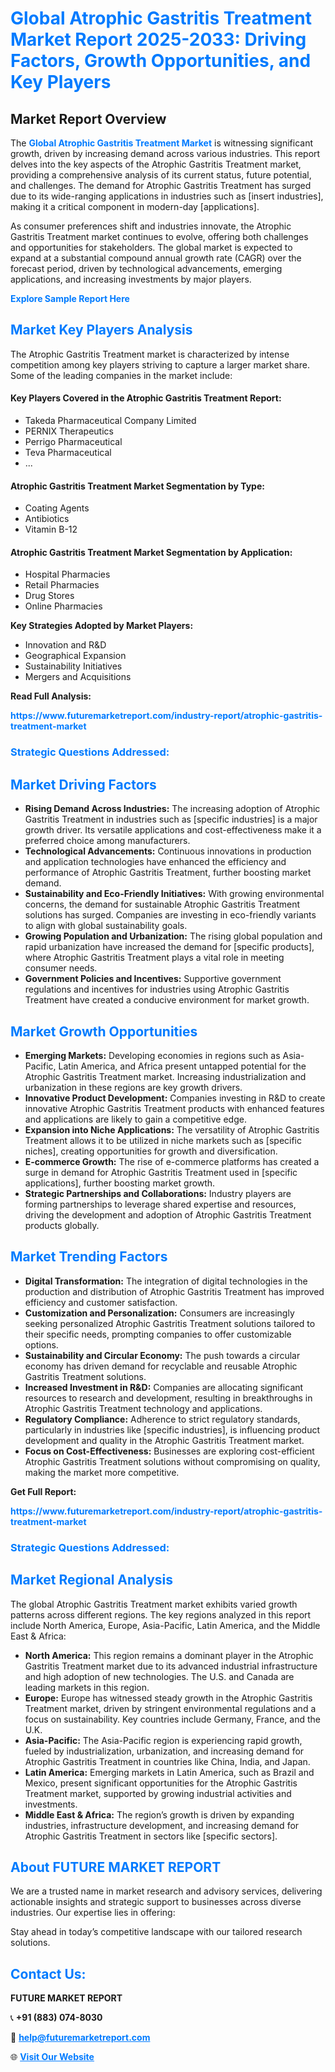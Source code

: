 <h1 style="color: #007BFF;">Global Atrophic Gastritis Treatment Market Report 2025-2033: Driving Factors, Growth Opportunities, and Key Players</h1>

<section id="overview">
<h2>Market Report Overview</h2>
<p>The <a href="https://www.futuremarketreport.com/industry-report/atrophic-gastritis-treatment-market" style="color: #007BFF; text-decoration: none;"><strong>Global Atrophic Gastritis Treatment Market</strong></a> is witnessing significant growth, driven by increasing demand across various industries. This report delves into the key aspects of the Atrophic Gastritis Treatment market, providing a comprehensive analysis of its current status, future potential, and challenges. The demand for Atrophic Gastritis Treatment has surged due to its wide-ranging applications in industries such as [insert industries], making it a critical component in modern-day [applications].</p>
<p>As consumer preferences shift and industries innovate, the Atrophic Gastritis Treatment market continues to evolve, offering both challenges and opportunities for stakeholders. The global market is expected to expand at a substantial compound annual growth rate (CAGR) over the forecast period, driven by technological advancements, emerging applications, and increasing investments by major players.</p>
</section>

<section id="overview">
<p><a href="https://www.futuremarketreport.com/request-sample/reportId=98454" style="color: #007BFF; text-decoration: none;"><strong>Explore Sample Report Here</strong></a></p>
</section>

<section id="key-players">
<h2 style="color: #007BFF;">Market Key Players Analysis</h2>
<p>The Atrophic Gastritis Treatment market is characterized by intense competition among key players striving to capture a larger market share. Some of the leading companies in the market include:</p>
<h4>Key Players Covered in the Atrophic Gastritis Treatment Report:</h4>
<ul><li>Takeda Pharmaceutical Company Limited</li><li>PERNIX Therapeutics</li><li>Perrigo Pharmaceutical</li><li>Teva Pharmaceutical</li><li>...</li></ul>
<h4>Atrophic Gastritis Treatment Market Segmentation by Type:</h4>
<ul><li>Coating Agents</li><li>Antibiotics</li><li>Vitamin B-12</li></ul>

<h4>Atrophic Gastritis Treatment Market Segmentation by Application:</h4>
<ul><li>Hospital Pharmacies</li><li>Retail Pharmacies</li><li>Drug Stores</li><li>Online Pharmacies</li></ul>
<p><strong>Key Strategies Adopted by Market Players:</strong></p>
<ul>
<li>Innovation and R&D</li>
<li>Geographical Expansion</li>
<li>Sustainability Initiatives</li>
<li>Mergers and Acquisitions</li>
</ul>
</section>

<section>
<p><strong>Read Full Analysis: </strong></p><a href="https://www.futuremarketreport.com/industry-report/atrophic-gastritis-treatment-market" style="color: #007BFF; text-decoration: none;"><strong>https://www.futuremarketreport.com/industry-report/atrophic-gastritis-treatment-market</strong></a>
<h3 style="color: #007BFF;">Strategic Questions Addressed:</h3>
</section>

<section id="driving-factors">
<h2 style="color: #007BFF;">Market Driving Factors</h2>
<ul>
<li><strong>Rising Demand Across Industries:</strong> The increasing adoption of Atrophic Gastritis Treatment in industries such as [specific industries] is a major growth driver. Its versatile applications and cost-effectiveness make it a preferred choice among manufacturers.</li>
<li><strong>Technological Advancements:</strong> Continuous innovations in production and application technologies have enhanced the efficiency and performance of Atrophic Gastritis Treatment, further boosting market demand.</li>
<li><strong>Sustainability and Eco-Friendly Initiatives:</strong> With growing environmental concerns, the demand for sustainable Atrophic Gastritis Treatment solutions has surged. Companies are investing in eco-friendly variants to align with global sustainability goals.</li>
<li><strong>Growing Population and Urbanization:</strong> The rising global population and rapid urbanization have increased the demand for [specific products], where Atrophic Gastritis Treatment plays a vital role in meeting consumer needs.</li>
<li><strong>Government Policies and Incentives:</strong> Supportive government regulations and incentives for industries using Atrophic Gastritis Treatment have created a conducive environment for market growth.</li>
</ul>
</section>

<section id="growth-opportunities">
<h2 style="color: #007BFF;">Market Growth Opportunities</h2>
<ul>
<li><strong>Emerging Markets:</strong> Developing economies in regions such as Asia-Pacific, Latin America, and Africa present untapped potential for the Atrophic Gastritis Treatment market. Increasing industrialization and urbanization in these regions are key growth drivers.</li>
<li><strong>Innovative Product Development:</strong> Companies investing in R&D to create innovative Atrophic Gastritis Treatment products with enhanced features and applications are likely to gain a competitive edge.</li>
<li><strong>Expansion into Niche Applications:</strong> The versatility of Atrophic Gastritis Treatment allows it to be utilized in niche markets such as [specific niches], creating opportunities for growth and diversification.</li>
<li><strong>E-commerce Growth:</strong> The rise of e-commerce platforms has created a surge in demand for Atrophic Gastritis Treatment used in [specific applications], further boosting market growth.</li>
<li><strong>Strategic Partnerships and Collaborations:</strong> Industry players are forming partnerships to leverage shared expertise and resources, driving the development and adoption of Atrophic Gastritis Treatment products globally.</li>
</ul>
</section>

<section id="trending-factors">
<h2 style="color: #007BFF;">Market Trending Factors</h2>
<ul>
<li><strong>Digital Transformation:</strong> The integration of digital technologies in the production and distribution of Atrophic Gastritis Treatment has improved efficiency and customer satisfaction.</li>
<li><strong>Customization and Personalization:</strong> Consumers are increasingly seeking personalized Atrophic Gastritis Treatment solutions tailored to their specific needs, prompting companies to offer customizable options.</li>
<li><strong>Sustainability and Circular Economy:</strong> The push towards a circular economy has driven demand for recyclable and reusable Atrophic Gastritis Treatment solutions.</li>
<li><strong>Increased Investment in R&D:</strong> Companies are allocating significant resources to research and development, resulting in breakthroughs in Atrophic Gastritis Treatment technology and applications.</li>
<li><strong>Regulatory Compliance:</strong> Adherence to strict regulatory standards, particularly in industries like [specific industries], is influencing product development and quality in the Atrophic Gastritis Treatment market.</li>
<li><strong>Focus on Cost-Effectiveness:</strong> Businesses are exploring cost-efficient Atrophic Gastritis Treatment solutions without compromising on quality, making the market more competitive.</li>
</ul>
</section>

<section>
<p><strong>Get Full Report: </strong></p><a href="https://www.futuremarketreport.com/industry-report/atrophic-gastritis-treatment-market" style="color: #007BFF; text-decoration: none;"><strong>https://www.futuremarketreport.com/industry-report/atrophic-gastritis-treatment-market</strong></a>
<h3 style="color: #007BFF;">Strategic Questions Addressed:</h3>
</section>


<section id="regional-analysis">
<h2 style="color: #007BFF;">Market Regional Analysis</h2>
<p>The global Atrophic Gastritis Treatment market exhibits varied growth patterns across different regions. The key regions analyzed in this report include North America, Europe, Asia-Pacific, Latin America, and the Middle East & Africa:</p>
<ul>
<li><strong>North America:</strong> This region remains a dominant player in the Atrophic Gastritis Treatment market due to its advanced industrial infrastructure and high adoption of new technologies. The U.S. and Canada are leading markets in this region.</li>
<li><strong>Europe:</strong> Europe has witnessed steady growth in the Atrophic Gastritis Treatment market, driven by stringent environmental regulations and a focus on sustainability. Key countries include Germany, France, and the U.K.</li>
<li><strong>Asia-Pacific:</strong> The Asia-Pacific region is experiencing rapid growth, fueled by industrialization, urbanization, and increasing demand for Atrophic Gastritis Treatment in countries like China, India, and Japan.</li>
<li><strong>Latin America:</strong> Emerging markets in Latin America, such as Brazil and Mexico, present significant opportunities for the Atrophic Gastritis Treatment market, supported by growing industrial activities and investments.</li>
<li><strong>Middle East & Africa:</strong> The region’s growth is driven by expanding industries, infrastructure development, and increasing demand for Atrophic Gastritis Treatment in sectors like [specific sectors].</li>
</ul>
</section>

<footer>
<h2 style="color: #007BFF;">About FUTURE MARKET REPORT</h2>
<p>We are a trusted name in market research and advisory services, delivering actionable insights and strategic support to businesses across diverse industries. Our expertise lies in offering:</p>

<p>Stay ahead in today’s competitive landscape with our tailored research solutions.</p>

<h2 style="color: #007BFF;">Contact Us:</h2>
<p><strong>FUTURE MARKET REPORT</strong></p>
<p>📞 <strong>+91 (883) 074-8030</strong></p>
<p>📧 <strong><a href="mailto:help@futuremarketreport.com" style="color: #007BFF;">help@futuremarketreport.com</a></strong></p>
<p>🌐 <strong><a href="https://www.futuremarketreport.com/" style="color: #007BFF;">Visit Our Website</a></strong></p>
</footer>